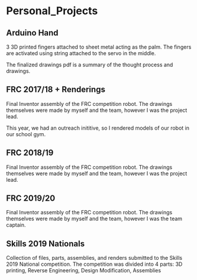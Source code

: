 # Personal_Projects

## Arduino Hand

3 3D printed fingers attached to sheet metal acting as the palm.
The fingers are activated using string attached to the servo in the middle.

The finalized drawings pdf is a summary of the thought process and drawings.

## FRC 2017/18 + Renderings

Final Inventor assembly of the FRC competition robot.
The drawings themselves were made by myself and the team, however I was the project lead.

This year, we had an outreach inititive, so I rendered models of our robot in our school gym.

## FRC 2018/19

Final Inventor assembly of the FRC competition robot.
The drawings themselves were made by myself and the team, however I was the project lead.

## FRC 2019/20

Final Inventor assembly of the FRC competition robot.
The drawings themselves were made by myself and the team, however I was the team captain.

## Skills 2019 Nationals

Collection of files, parts, assemblies, and renders submitted to the Skills 2019 National competition.
The competition was divided into 4 parts: 3D printing, Reverse Engineering, Design Modification, Assemblies
